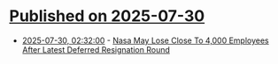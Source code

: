 # [Published on 2025-07-30](index.md)

* [2025-07-30, 02:32:00](https://soylentnews.org/article.pl?sid=25/07/28/1524227&from=rss) - [Nasa May Lose Close To 4,000 Employees After Latest Deferred Resignation Round](https://soylentnews.org/article.pl?sid=25/07/28/1524227&from=rss)
